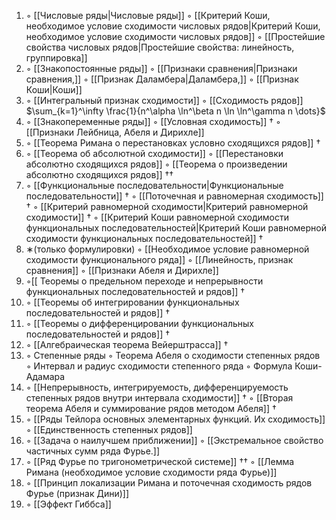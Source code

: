 1. ◦ [[Числовые ряды|Числовые ряды]]
   ◦ [[Критерий Коши, необходимое условие сходимости числовых рядов|Критерий Коши, необходимое условие сходимости числовых рядов]]
   ◦ [[Простейшие свойства числовых рядов|Простейшие свойства: линейность, группировка]]
2. ◦ [[Знакопостоянные ряды]]
   ◦ [[Признаки сравнения|Признаки сравнения,]]
   ◦ [[Признак Даламбера|Даламбера,]]
   ◦ [[Признак Коши|Коши]]
3. ◦ [[Интегральный признак сходимости]]
   ◦  [[Сходимость рядов]] $\sum_{k=1}^\infty \frac{1}{n^\alpha \ln^\beta n \ln \ln^\gamma n \dots}$  
4. ◦ [[Знакопеременные ряды]]
   ◦ [[Условная сходимость]] $\dagger$
   ◦ [[Признаки Лейбница, Абеля и Дирихле]]
5. ◦ [[Теорема Римана о перестановках условно сходящихся рядов]] $\dagger$
6. ◦ [[Теорема об абсолютной сходимости]]
   ◦ [[Перестановки абсолютно сходящихся рядов]] 
   ◦ [[Теорема о произведении абсолютно сходящихся рядов]] $\dagger \dagger$
7. ◦ [[Функциональные последовательности|Функциональные последовательности]] $\dagger$
   ◦ [[Поточечная и равномерная сходимость]] $\dagger$
   ◦ [[Критерий равномерной сходимости|Критерий равномерной сходимости]] $\dagger$
   ◦ [[Критерий Коши равномерной сходимости функциональных последовательностей|Критерий Коши равномерной сходимости функциональных последовательностей]] $\dagger$
8. ∗(только формулировки)
   ◦ [[Необходимое условие равномерной сходимости функционального ряда]]
   ◦ [[Линейность, признак сравнения]]
   ◦ [[Признаки Абеля и Дирихле]]
9. ◦[[ Теоремы о предельном переходе и непрерывности функциональных последовательностей и рядов]] $\dagger$
10. ◦ [[Теоремы об интегрировании функциональных последовательностей и рядов]] $\dagger$
11. ◦ [[Теоремы о дифференцировании функциональных последовательностей и рядов]] $\dagger$
12. ◦ [[Алгебраическая теорема Вейерштрасса]] $\dagger$
13. ◦ Степенные ряды
    ◦ Теорема Абеля о сходимости степенных рядов
    ◦ Интервал и радиус сходимости степенного ряда
    ◦ Формула Коши-Адамара
14. ◦ [[Непрерывность, интегрируемость, дифференцируемость степенных рядов внутри интервала сходимости]] $\dagger$
    ◦ [[Вторая теорема Абеля и суммирование рядов методом Абеля]] $\dagger$
15. ◦ [[Ряды Тейлора основных элементарных функций. Их сходимость]]
    ◦ [[Единственность степенных рядов]] 
16. ◦ [[Задача о наилучшем приближении]]
    ◦ [[Экстремальное свойство частичных сумм ряда Фурье.]]
17. ◦ [[Ряд Фурье по тригонометрической системе]] $\dagger \dagger$
    ◦ [[Лемма Римана (необходимое условие сходимости ряда Фурье)]]
18. ◦ [[Принцип локализации Римана и поточечная сходимость рядов Фурье (признак Дини)]]
19. ◦ [[Эффект Гиббса]]